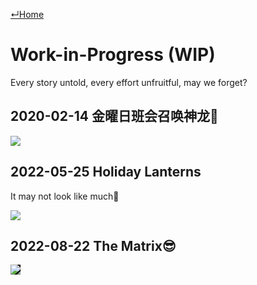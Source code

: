 [↵Home](https://www.totalimagine.com/)

# Work-in-Progress (WIP)

Every story untold, every effort unfruitful, may we forget?

## 2020-02-14 金曜日班会召唤神龙🐉

<img src='https://images.totalimagine.com/charles-zhang-render-preview-composition-reference-redream-20200214.jpg'>

## 2022-05-25 Holiday Lanterns

It may not look like much🏮

<img src='https://images.totalimagine.com/Renders/ProjectNine/VBA20220525BaseClarisse003.jpg'>

## 2022-08-22 The Matrix😎

<img src="https://images.totalimagine.com/the-matrix-two-points-20220822.png" style="background-color: black;"/>